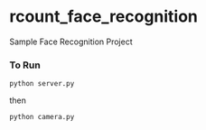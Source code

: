 # rcount_face_recognition
Sample Face Recognition Project


### To Run
`
python server.py
`

then

`
python camera.py
`
